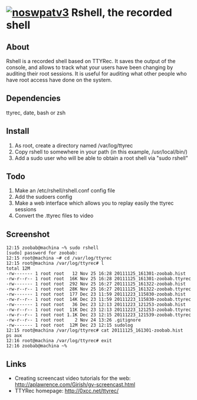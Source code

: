 [![noswpatv3](http://zoobab.wdfiles.com/local--files/start/noupcv3.jpg)](https://ffii.org/donate-now-to-save-europe-from-software-patents-says-ffii/)
Rshell, the recorded shell
==========================

About
-----

Rshell is a recorded shell based on TTYRec. It saves the output of the console,
and allows to track what your users have been changing by auditing their root
sessions. It is useful for auditing what other people who have root access have
done on the system.

Dependencies
------------

ttyrec, date, bash or zsh

Install
-------

1. As root, create a directory named /var/log/ttyrec
2. Copy rshell to somewhere in your path (in this example, /usr/local/bin/)
3. Add a sudo user who will be able to obtain a root shell via "sudo rshell"


Todo
----

1. Make an /etc/rshell/rshell.conf config file
2. Add the sudoers config
3. Make a web interface which allows you to replay easily the ttyrec sessions
4. Convert the .ttyrec files to video

Screenshot
----------

    12:15 zoobab@machina ~% sudo rshell
    [sudo] password for zoobab: 
    12:15 root@machina ~# cd /var/log/ttyrec 
    12:15 root@machina /var/log/ttyrec# l
    total 12M
    -rw------- 1 root root   12 Nov 25 16:28 20111125_161301-zoobab.hist
    -rw-r--r-- 1 root root  16K Nov 25 16:28 20111125_161301-zoobab.ttyrec
    -rw------- 1 root root  292 Nov 25 16:27 20111125_161322-zoobab.hist
    -rw-r--r-- 1 root root  28K Nov 25 16:27 20111125_161322-zoobab.ttyrec
    -rw------- 1 root root  177 Dec 23 11:59 20111223_115830-zoobab.hist
    -rw-r--r-- 1 root root  14K Dec 23 11:59 20111223_115830-zoobab.ttyrec
    -rw------- 1 root root   36 Dec 23 12:13 20111223_121253-zoobab.hist
    -rw-r--r-- 1 root root  11K Dec 23 12:13 20111223_121253-zoobab.ttyrec
    -rw-r--r-- 1 root root 1.1K Dec 23 12:15 20111223_121539-zoobab.ttyrec
    -rw-r--r-- 1 root root    2 Nov 24 13:26 .gitignore
    -rw------- 1 root root  12M Dec 23 12:15 sudolog
    12:15 root@machina /var/log/ttyrec# cat 20111125_161301-zoobab.hist
    ps aux
    12:16 root@machina /var/log/ttyrec# exit
    12:16 zoobab@machina ~%

Links
-----

* Creating screencast video tutorials for the web: http://aplawrence.com/Girish/gv-screencast.html
* TTYRec homepage: http://0xcc.net/ttyrec/
